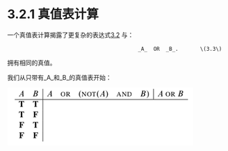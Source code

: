 # 3.2.1 真值表计算

一个真值表计算揭露了更复杂的表达式[3.2](https://finit-xu.gitbook.io/msc20180606/i-proofs/3-logical-formulas/3.2-propositional-logic-in-computer-programs)  与：

                                              _A_  OR  _B_.       \(3.3\)

拥有相同的真值。

我们从只带有_A_和_B_的真值表开始：

![](../../../.gitbook/assets/image%20%2810%29.png)



